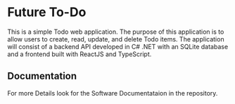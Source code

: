 
# Future To-Do

This is a simple Todo web application. The purpose of this application is to allow users to create, read, update, and delete Todo items. The application will consist of a backend API developed in C# .NET with an SQLite database and a frontend built with ReactJS and TypeScript.

## Documentation

For more Details look for the Software Documentataion in the repository.

